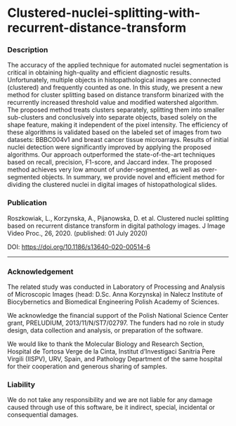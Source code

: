 # Clustered-nuclei-splitting-with-recurrent-distance-transform

### Description
The accuracy of the applied technique for automated nuclei segmentation is critical in obtaining high-quality and efficient diagnostic results. Unfortunately, multiple objects in histopathological images are connected (clustered) and frequently counted as one. In this study, we present a new method for cluster splitting based on distance transform binarized with the recurrently increased threshold value and modified watershed algorithm. The proposed method treats clusters separately, splitting them into smaller sub-clusters and conclusively into separate objects, based solely on the shape feature, making it independent of the pixel intensity. The efficiency of these algorithms is validated based on the labeled set of images from two datasets: BBBC004v1 and breast cancer tissue microarrays. Results of initial nuclei detection were significantly improved by applying the proposed algorithms. Our approach outperformed the state-of-the-art techniques based on recall, precision, F1-score, and Jaccard index. The proposed method achieves very low amount of under-segmented, as well as over-segmented objects. In summary, we provide novel and efficient method for dividing the clustered nuclei in digital images of histopathological slides.

### Publication
Roszkowiak, L., Korzynska, A., Pijanowska, D. et al. Clustered nuclei splitting based on recurrent distance transform in digital pathology images. J Image Video Proc., 26, 2020. (published: 01 July 2020)

DOI: https://doi.org/10.1186/s13640-020-00514-6

****
### Acknowledgement
The related study was conducted in Laboratory of Processing and Analysis of Microscopic Images (head: D.Sc. Anna Korzynska) in Nalecz Institute of Biocybernetics and Biomedical Engineering Polish Academy of Sciences.

We acknowledge the financial support of the Polish National Science Center grant, PRELUDIUM, 2013/11/N/ST7/02797. The funders had no role in study design, data collection and analysis, or preparation of the software.

We would like to thank the Molecular Biology and Research Section, Hospital de Tortosa Verge de la Cinta, Institut d’Investigaci Sanitria Pere Virgili (IISPV), URV, Spain, and Pathology Department of the same hospital for their cooperation and generous sharing of samples.

### Liability
We do not take any responsibility and we are not liable for any damage caused through use of this software, be it indirect, special, incidental or consequential damages.
